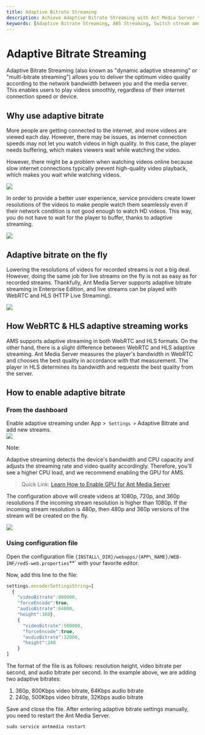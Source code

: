 ```yaml
---
title: Adaptive Bitrate Streaming
description: Achieve Adaptive Bitrate Streaming with Ant Media Server to enable smooth streaming at Low Bandwith or on Unstable Network. Offer option to your users to switch based on their device, network or bandwidth.
keywords: [Adaptive Bitrate Streaming, ABS Streaming, Switch stream among 1080p to 720p, Switch stream among 720p to 480p, Ant Media Server Documentation, Ant Media Server Tutorials]
---
```

# Adaptive Bitrate Streaming

Adaptive Bitrate Streaming (also known as "dynamic adaptive streaming" or "multi-bitrate streaming") allows you to deliver the optimum video quality according to the network bandwidth between you and the media server. This enables users to play videos smoothly, regardless of their internet connection speed or device.

## Why use adaptive bitrate

More people are getting connected to the internet, and more videos are viewed each day. However, there may be issues, as internet connection speeds may not let you watch videos in high quality. In this case, the player needs buffering, which makes viewers wait while watching the video.

However, there might be a problem when watching videos online because slow internet connections typically prevent high-quality video playback, which makes you wait while watching videos.

![](@site/static/img/buffering.jpg)

In order to provide a better user experience, service providers create lower resolutions of the videos to make people watch them seamlessly even if their network condition is not good enough to watch HD videos. This way, you do not have to wait for the player to buffer, thanks to adaptive streaming.

![](@site/static/img/AP658325161480_131.jpg)

## Adaptive bitrate on the fly

Lowering the resolutions of videos for recorded streams is not a big deal. However, doing the same job for live streams on the fly is not as easy as for recorded streams. Thankfully, Ant Media Server supports adaptive bitrate streaming in Enterprise Edition, and live streams can be played with WebRTC and HLS (HTTP Live Streaming).

![](@site/static/img/HLSsegmentedvideodelivery.png)

## How WebRTC & HLS adaptive streaming works

AMS supports adaptive streaming in both WebRTC and HLS formats. On the other hand, there is a slight difference between WebRTC and HLS adaptive streaming. Ant Media Server measures the player's bandwidth in WebRTC and chooses the best quality in accordance with that measurement. The player in HLS determines its bandwidth and requests the best quality from the server.

## How to enable adaptive bitrate

### From the dashboard

Enable adaptive streaming under App >` Settings >` Adaptive Bitrate and add new streams.  
![](@site/static/img/abs.png)

Note:

Adaptive streaming detects the device's bandwidth and CPU capacity and adjusts the streaming rate and video quality accordingly. Therefore, you'll see a higher CPU load, and we recommend enabling the GPU for AMS.

> Quick Link: [Learn How to Enable GPU for Ant Media Server](/guides/advanced-usage/using-nvidia-gpu/)

The configuration above will create videos at 1080p, 720p, and 360p resolutions if the incoming stream resolution is higher than 1080p. If the incoming stream resolution is 480p, then 480p and 360p versions of the stream will be created on the fly.

![](@site/static/img/iosmediacaptureresolutions.png)

### Using configuration file

Open the configuration file `{INSTALL\_DIR}/webapps/{APP\_NAME}/WEB-INF/red5-web.properties`**` with your favorite editor.

Now, add this line to the file: 

```js
settings.encoderSettingsString=[
  {
    "videoBitrate":800000,
    "forceEncode":true,
    "audioBitrate":64000,
    "height":360},
    {
      "videoBitrate":500000,
      "forceEncode":true,
      "audioBitrate":32000,
      "height":240
    }
]
```

The format of the file is as follows: resolution height, video bitrate per second, and audio bitrate per second. In the example above, we are adding two adaptive bitrates:

1.  360p, 800Kbps video bitrate, 64Kbps audio bitrate
2.  240p, 500Kbps video bitrate, 32Kbps audio bitrate

Save and close the file. After entering adaptive bitrate settings manually, you need to restart the Ant Media Server.
```shell
sudo service antmedia restart
```